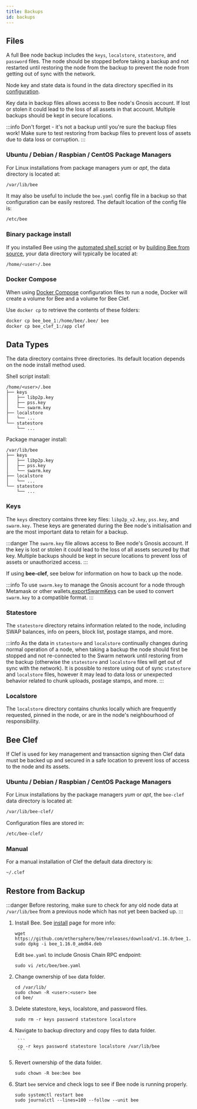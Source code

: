 ```yaml
---
title: Backups
id: backups
---
```


## Files

A full Bee node backup includes the `keys`, `localstore`, `statestore`, and `password` files. The node should be stopped before taking a backup and not restarted until restoring the node from the backup to prevent the node from getting out of sync with the network.

Node key and state data is found in the data directory specified in its [configuration](configuration).

Key data in backup files allows access to Bee node's Gnosis account. If lost or stolen it could lead to the loss of all assets in that account. Multiple backups should be kept in secure locations.

:::info
Don't forget - it's not a backup until you're sure the backup files work! Make sure to test restoring from backup files to prevent loss of assets due to data loss or corruption.
:::

### Ubuntu / Debian / Raspbian / CentOS Package Managers

For Linux installations from package managers _yum_ or _apt_, the data directory is located at:

```bash
/var/lib/bee
```

It may also be useful to include the `bee.yaml` config file in a backup so that configuration can be easily restored. The default location of the config file is:

```bash
/etc/bee
```

### Binary package install

If you installed Bee using the [automated shell script](/docs/bee/installation/install#shell-script-install-alternate-method) or by [building Bee from source](/docs/bee/installation/build-from-source), your data directory will typically be located at:

```bash
/home/<user>/.bee
```

### Docker Compose

When using [Docker Compose](/docs/bee/installation/docker) configuration files to run a node, Docker will create a volume for Bee and a volume for Bee Clef.

Use `docker cp` to retrieve the contents of these folders:

```bash
docker cp bee_bee_1:/home/bee/.bee/ bee
docker cp bee_clef_1:/app clef
```

## Data Types

The data directory contains three directories. Its default location depends on the node install method used.

Shell script install:

```
/home/<user>/.bee
├── keys
│   ├── libp2p.key
│   ├── pss.key
│   └── swarm.key
├── localstore
│   └── ...
└── statestore
    └── ...
```

Package manager install:

```
/var/lib/bee
├── keys
│   ├── libp2p.key
│   ├── pss.key
│   └── swarm.key
├── localstore
│   └── ...
└── statestore
    └── ...
```

### Keys

The `keys` directory contains three key files: `libp2p_v2.key`, `pss.key`, and `swarm.key`. These keys are generated during the Bee node's initialisation and are the most important data to retain for a backup.

:::danger
The `swarm.key` file allows access to Bee node's Gnosis account. If the key is lost or stolen it could lead to the loss of all assets secured by that key. Multiple backups should be kept in secure locations to prevent loss of assets or unauthorized access.
:::

If using **bee-clef**, see below for information on how to back up the node.

:::info
To use `swarm.key` to manage the Gnosis account for a node through Metamask or other wallets,[exportSwarmKeys](https://github.com/ethersphere/exportSwarmKey) can be used to
convert `swarm.key` to a compatible format.
:::

### Statestore

The `statestore` directory retains information related to the node,
including SWAP balances, info on peers, block list, postage stamps, and more.

:::info
As the data in `statestore` and `localstore` continually changes during normal operation of a node, when taking a backup the node should first be stopped and not re-connected to the Swarm network until restoring from the backup (otherwise the `statestore` and `localstore` files will get out of sync with the network). It is possible to restore using out of sync `statestore` and `localstore` files, however it may lead to data loss or unexpected behavior related to chunk uploads, postage stamps, and more. 
:::

### Localstore

The `localstore` directory contains chunks locally which are frequently requested, 
pinned in the node, or are in the node's neighbourhood of responsibility.

## Bee Clef

If Clef is used for key management and transaction signing then Clef data must be backed up and secured in a safe location to prevent loss of access to the node and its assets.

### Ubuntu / Debian / Raspbian / CentOS Package Managers


For Linux installations by the package managers _yum_ or _apt_, the `bee-clef` data directory is located at:

```bash
/var/lib/bee-clef/
```

Configuration files are stored in:

```bash
/etc/bee-clef/
```

### Manual

For a manual installation of Clef the default data directory is:

```bash
~/.clef
```

## Restore from Backup

:::danger
Before restoring, make sure to check for any old node data at `/var/lib/bee` from a previous node which has not yet been backed up.
:::


1. Install Bee. See [install](../installation/install) page for more info:

    ```
    wget https://github.com/ethersphere/bee/releases/download/v1.16.0/bee_1.16.0_amd64.deb
    sudo dpkg -i bee_1.16.0_amd64.deb
    ```
    Edit `bee.yaml` to include Gnosis Chain RPC endpoint: 
    ```
    sudo vi /etc/bee/bee.yaml
    ```

1. Change ownership of `bee` data folder.
    ```
    cd /var/lib/
    sudo chown -R <user>:<user> bee
    cd bee/
    ```
    
1. Delete statestore, keys, localstore, and password files.

    ```
    sudo rm -r keys password statestore localstore
    ```

1. Navigate to backup directory and copy files to data folder.

        ```
        cp -r keys password statestore localstore /var/lib/bee
        ```
    
1. Revert ownership of the data folder. 
    ```
    sudo chown -R bee:bee bee
    ```
1. Start `bee` service and check logs to see if Bee node is running properly.
    ```
    sudo systemctl restart bee
    sudo journalctl --lines=100 --follow --unit bee      
    ```

